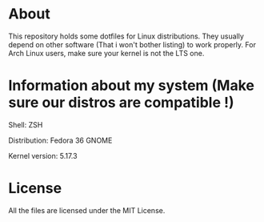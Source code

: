 # About
This repository holds some dotfiles for Linux distributions. They usually depend on other software (That i won't bother listing) to work properly.
For Arch Linux users, make sure your kernel is not the LTS one.
# Information about my system (Make sure our distros are compatible !)
Shell: ZSH

Distribution: Fedora 36 GNOME

Kernel version: 5.17.3
# License
All the files are licensed under the MIT License.
